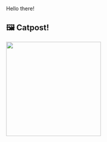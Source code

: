 Hello there!



## 🖼️ Catpost!

<sub>
    <img src="https://cdn2.thecatapi.com/images/2iv.jpg" height="256">
</sub>

